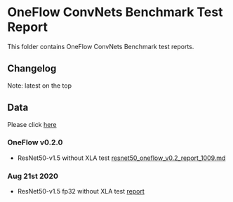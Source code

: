 # OneFlow ConvNets Benchmark Test Report
This folder contains OneFlow ConvNets Benchmark test reports.  

## Changelog
Note: latest on the top

## Data

Please click [here](https://github.com/Oneflow-Inc/OneFlow-Benchmark/blob/master/Classification/cnns/tools/README.md)

### OneFlow v0.2.0 
- ResNet50-v1.5 without XLA test [resnet50_oneflow_v0.2_report_1009.md](resnet50_oneflow_v0.2_report_1009.md)
### Aug 21st 2020
- ResNet50-v1.5 fp32 without XLA test [report](rn50_fp32_report_0821.md)

